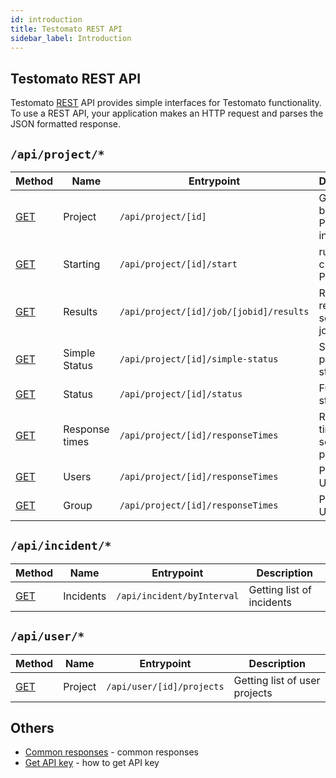 ```yaml
---
id: introduction
title: Testomato REST API
sidebar_label: Introduction
---
```


## Testomato REST API

Testomato [REST](https://en.wikipedia.org/wiki/Representational_state_transfer)
API provides simple interfaces for Testomato functionality. To use a
REST API, your application makes an HTTP request and parses the JSON
formatted response.

## `/api/project/*`

| Method | Name  | Entrypoint | Description |
| ------ | ----- | ---------- | ----------- |
| [GET](project/01-get-project.md) | Project | `/api/project/[id]` | Getting basic Project information |
| [GET](project/02-project-start.md) | Starting | `/api/project/[id]/start` | run all checks in Project |
| [GET](project/03-project-results.md) | Results | `/api/project/[id]/job/[jobid]/results` | Return results of selected job |
| [GET](project/04-project-simple-status.md) | Simple Status |`/api/project/[id]/simple-status` | Simplify project status |
| [GET](project/05-project-status.md) | Status | `/api/project/[id]/status` | Full project status |  
| [GET](project/06-project-response-times.md) | Response times | `/api/project/[id]/responseTimes` | Response times in select time period | 
| [GET](project/07-project-users.md) | Users | `/api/project/[id]/responseTimes` | Project Users | 
| [GET](project/08-project-group.md) | Group | `/api/project/[id]/responseTimes` | Project Users | 


## `/api/incident/*`

| Method | Name  | Entrypoint | Description |
| ------ | ----- | ---------- | ----------- |
| [GET](06-incident.md) | Incidents | `/api/incident/byInterval` | Getting list of incidents |


## `/api/user/*`

| Method | Name  | Entrypoint | Description |
| ------ | ----- | ---------- | ----------- |
| [GET](07-user-projects.md) | Project | `/api/user/[id]/projects` | Getting list of user projects |

## Others

* [Common responses](03-common-responses.md) - common responses
* [Get API key](02-api-key.md) - how to get API key
